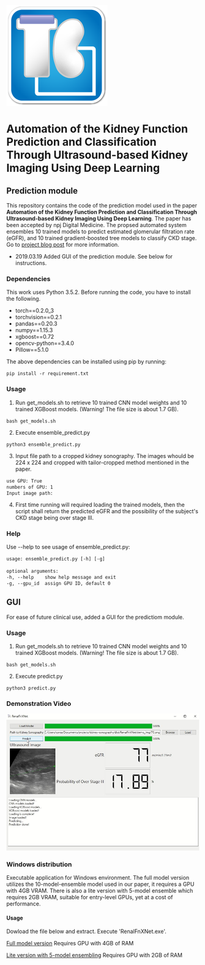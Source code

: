 ![RenalFnXNet](/ico/ico_win_background.png)
# Automation of the Kidney Function Prediction and Classification Through Ultrasound-based Kidney Imaging Using Deep Learning


## Prediction module
This repository contains the code of the prediction model used in the paper **Automation of the Kidney Function Prediction and Classification Through Ultrasound-based Kidney Imaging Using Deep Learning**. The paper has been accepted by npj Digital Medicine.
The propsed automated system ensembles 10 trained models to predict estimated glomerular filtration rate (eGFR), and 10 trained gradient-boosted tree models to classify CKD stage.
Go to [project blog post](https://spreadwyvern.github.io/projects/kidney/egfr/) for more information.

- 2019.03.19
Added GUI of the prediction module. See below for instructions.

### Dependencies
This work uses Python 3.5.2. Before running the code, you have to install the following.
- torch==0.2.0_3
- torchvision==0.2.1
- pandas==0.20.3
- numpy==1.15.3
- xgboost==0.72
- opencv-python==3.4.0
- Pillow==5.1.0

The above dependencies can be installed using pip by running:
```
pip install -r requirement.txt
```

### Usage
1. Run get_models.sh to retrieve 10 trained CNN model weights and 10 trained XGBoost models. (Warning! The file size is about 1.7 GB).
```
bash get_models.sh
```
2. Execute ensemble_predict.py
```
python3 ensemble_predict.py
```
3. Input file path to a cropped kidney sonography. The images whould be 224 x 224 and cropped with tailor-cropped method mentioned in the paper.
```
use GPU: True
numbers of GPU: 1
Input image path:
```
4. First time running will required loading the trained models, then the script shall return the predicted eGFR and the possibility of the subject's CKD stage being over stage III.

### Help
Use --help to see usage of ensemble_predict.py:
```
usage: ensemble_predict.py [-h] [-g]

optional arguments:
-h, --help    show help message and exit
-g, --gpu_id  assign GPU ID, default 0
```

## GUI
For ease of future clinical use, added a GUI for the predictiom module.

### Usage
1. Run get_models.sh to retrieve 10 trained CNN model weights and 10 trained XGBoost models. (Warning! The file size is about 1.7 GB).
```
bash get_models.sh
```
2. Execute predict.py
```
python3 predict.py
```

### Demonstration Video
[![Video](GUI.jpg)](https://drive.google.com/file/d/1ZA_Six_tb08KlZSlzHtbEbx7K01fn_xA/preview)

### Windows distribution
Executable application for Windows environment. The full model version utilizes the 10-model-ensemble model used in our paper, it requires a GPU with 4GB VRAM. There is also a lite version with 5-model ensemble which requires 2GB VRAM, suitable for entry-level GPUs, yet at a cost of performance.
#### Usage
Dowload the file below and extract. Execute 'RenalFnXNet.exe'.

[Full model version](https://drive.google.com/file/d/1k47IlFHKHyyCb2N654M3wfXLP9lx8kp6/view?usp=sharing)
Requires GPU with 4GB of RAM

[Lite version with 5-model ensembling](https://drive.google.com/file/d/1ZCcpfp17kTvy3AVVxPYp78C-gHUk-jUG/view?usp=sharing)
Requires GPU with 2GB of RAM